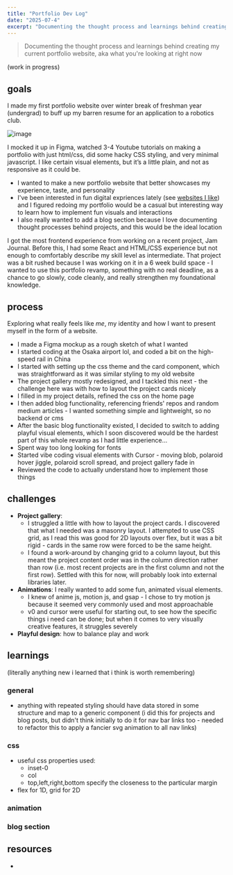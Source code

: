 ```yaml
---
title: "Portfolio Dev Log"
date: "2025-07-4"
excerpt: "Documenting the thought process and learnings behind creating my current portfolio website"
---
```


> Documenting the thought process and learnings behind creating my current portfolio website, aka what you're looking at right now

(work in progress)

## goals
I made my first portfolio website over winter break of freshman year (undergrad) to buff up my barren resume for an application to a robotics club.

![image](https://jennypng.netlify.app/images/Pasted-image-20250408210613.png)

I mocked it up in Figma, watched 3-4 Youtube tutorials on making a portfolio with just html/css, did some hacky CSS styling, and very minimal javascript. I like certain visual elements, but it’s a little plain, and not as responsive as it could be.

- I wanted to make a new portfolio website that better showcases my experience, taste, and personality
- I've been interested in fun digital expriences lately (see [websites I like](https://jennypng.netlify.app/cs-concepts/websites-i-really-like)) and I figured redoing my portfolio would be a casual but interesting way to learn how to implement fun visuals and interactions
- I also really wanted to add a blog section because I love documenting thought processes behind projects, and this would be the ideal location


I got the most frontend experience from working on a recent project, Jam Journal. Before this, I had some React and HTML/CSS experience
but not enough to comfortably describe my skill level as intermediate. That project was a bit rushed because I was working on it in a 
6 week build space - I wanted to use this portfolio revamp, something with no real deadline, as a chance to go slowly, code cleanly, and really strengthen
my foundational knowledge.

## process
Exploring what really feels like *me*, my identity and how I want to present myself in the form of a website.

- I made a Figma mockup as a rough sketch of what I wanted
- I started coding at the Osaka airport lol, and coded a bit on the high-speed rail in China
- I started with setting up the css theme and the card component, which was straightforward as it was similar styling to my old website
- The project gallery mostly redesigned, and I tackled this next - the challenge here was with how to layout the project cards nicely
- I filled in my project details, refined the css on the home page
- I then added blog functionality, referencing friends' repos and random medium articles - I wanted something simple and lightweight, so no backend or cms
- After the basic blog functionality existed, I decided to switch to adding playful visual elements, which I soon discovered would be the hardest part of this whole revamp as I had little experience...
- Spent way too long looking for fonts
- Started vibe coding visual elements with Cursor - moving blob, polaroid hover jiggle, polaroid scroll spread, and project gallery fade in
- Reviewed the code to actually understand how to implement those things

## challenges
- **Project gallery**: 
    - I struggled a little with how to layout the project cards. I discovered that what I needed was a masonry layout. I attempted to use CSS grid,
as I read this was good for 2D layouts over flex, but it was a bit rigid - cards in the same row were forced to be the same height. 
    - I found a work-around by changing grid to a column layout, but this meant the project content order was in the column direction rather than row (i.e. most recent projects are in the first column and not the first row). Settled with this for now, will probably look into external libraries later.
- **Animations**: I really wanted to add some fun, animated visual elements. 
    - I knew of anime js, motion js, and gsap - I chose to try motion js because it seemed very commonly used and most approachable
    - v0 and cursor were useful for starting out, to see how the specific things i need can be done; but when it comes to very visually creative features, it struggles severely
- **Playful design**: how to balance play and work 

## learnings
(literally anything new i learned that i think is worth remembering)

### general
- anything with repeated styling should have data stored in some structure and map to a generic component (i did this for projects and blog posts, but didn't think initially to do it for nav bar links too - needed to refactor this to apply a fancier svg animation to all nav links)

### css
- useful css properties used: 
    - inset-0
    - col
    - top,left,right,bottom specify the closeness to the particular margin
- flex for 1D, grid for 2D

### animation

### blog section



## resources
- 